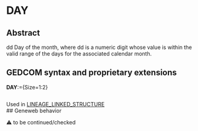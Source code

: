 ﻿# DAY
## Abstract
dd
Day of the month, where dd is a numeric digit whose value is within the valid range of the days for the
associated calendar month.


## GEDCOM syntax and proprietary extensions

**DAY**:={Size=1:2}
<pre>
</pre>
Used in <a href=Ged.LINEAGE_LINKED_STRUCTURE.md>LINEAGE_LINKED_STRUCTURE</a><br />## Geneweb behavior


:warning: to be continued/checked

